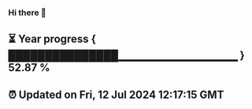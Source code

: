 ### Hi there 👋
⏳ Year progress { ███████████████▁▁▁▁▁▁▁▁▁▁▁▁▁▁▁ } 52.87 %
---
⏰ Updated on Fri, 12 Jul 2024 12:17:15 GMT
---
